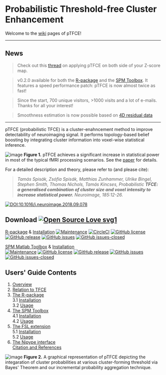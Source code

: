 # Probabilistic Threshold-free Cluster Enhancement 

Welcome to the [wiki](https://spisakt.github.io/pTFCE/) pages of pTFCE!

----------------------------------------
## News
> Check out this [thread](https://github.com/spisakt/pTFCE/issues/2) on applying pTFCE on both side of your Z-score map.

> v0.2.0 available for both the [R-package](https://github.com/spisakt/pTFCE/releases) and the [SPM Toolbox](https://github.com/spisakt/pTFCE_spm/releases). It features a speed performance patch: pTFCE is now almost twice as fast! 

> Since the start, 700 unique visitors, >1000 visits and a lot of e-mails. Thanks for all your interest! 

> Smoothness estimation is now possible based on [4D residual data](https://github.com/spisakt/pTFCE/wiki/Some-important-notes-on-smoothness-estimation)

----------------------------------------

pTFCE (probabilistic TFCE) is a cluster-enahncement method to improve detectability of neuroimaging signal.
It performs topology-based belief boosting by integrating cluster information into voxel-wise statistical inference.

![image](img/power.png)
**Figure 1.** pTFCE achieves a significant increase in statistical power in most of the typical fMRI processing scenarios.
See the [paper](https://doi.org/10.1016/j.neuroimage.2018.09.078) for details.

For a detailed description and theory, please refer to (and please cite):

> _Tamás Spisák, Zsófia Spisák, Matthias Zunhammer, Ulrike Bingel, Stephen Smith, Thomas Nichols, Tamás Kincses, Probabilistic **TFCE: a generalised combination of cluster size and voxel intensity to increase statistical power.** Neuroimage, 185:12-26._

[![DOI:10.1016/j.neuroimage.2018.09.078](https://zenodo.org/badge/DOI/10.1016/j.neuroimage.2018.09.078.svg)](https://doi.org/10.1016/j.neuroimage.2018.09.078)

## Download [![Open Source Love svg1](https://badges.frapsoft.com/os/v1/open-source.svg?v=103)](https://github.com/spisakt/pTFCE)
 [R-package](https://github.com/spisakt/pTFCE/releases) & [Installation](https://github.com/spisakt/pTFCE/wiki/3.-R-package) 
[![Maintenance](https://img.shields.io/badge/Maintained%3F-yes-green.svg)](https://github.com/spisakt/pTFCE/graphs/commit-activity)
[![CircleCI](https://circleci.com/gh/spisakt/pTFCE.svg?style=svg)](https://circleci.com/gh/spisakt/ptfce)
[![GitHub license](https://img.shields.io/github/license/spisakt/pTFCE.svg)](https://github.com/spisakt/pTFCE/blob/master/LICENSE)
[![GitHub release](https://img.shields.io/github/release/spisakt/pTFCE.svg)](https://github.com/spisakt/pTFCE/releases/)
[![GitHub issues](https://img.shields.io/github/issues/spisakt/pTFCE.svg)](https://GitHub.com/spisakt/pTFCE/issues/)
[![GitHub issues-closed](https://img.shields.io/github/issues-closed/spisakt/pTFCE.svg)](https://GitHub.com/spisakt/pTFCE/issues?q=is%3Aissue+is%3Aclosed)<br/>
 
 [SPM Matlab Toolbox](https://github.com/spisakt/pTFCE_spm/releases) & [Installation](https://github.com/spisakt/pTFCE/wiki/4.-SPM-Toolbox)<br/>
 [![Maintenance](https://img.shields.io/badge/Maintained%3F-yes-green.svg)](https://github.com/spisakt/pTFCE_SPM/graphs/commit-activity)
[![GitHub license](https://img.shields.io/github/license/spisakt/pTFCE_SPM.svg)](https://github.com/spisakt/pTFCE_SPM/blob/master/LICENSE)
[![GitHub release](https://img.shields.io/github/release/spisakt/pTFCE_SPM.svg)](https://github.com/spisakt/pTFCE_SPM/releases/)
[![GitHub issues](https://img.shields.io/github/issues/spisakt/pTFCE_SPM.svg)](https://GitHub.com/spisakt/pTFCE_SPM/issues/)
[![GitHub issues-closed](https://img.shields.io/github/issues-closed/spisakt/pTFCE_SPM.svg)](https://GitHub.com/spisakt/pTFCE_SPM/issues?q=is%3Aissue+is%3Aclosed)

## Users' Guide Contents
1. [Overview](https://github.com/spisakt/pTFCE/wiki/1.-Overview)
2. [Relation to TFCE](https://github.com/spisakt/pTFCE/wiki/2.-Relation-to-TFCE)
3. [The R-package](https://github.com/spisakt/pTFCE/wiki/3.-R-package)<br/>
   3.1 [Installation](https://github.com/spisakt/pTFCE/wiki/3.-R-package)<br/>
   3.2 [Usage](https://github.com/spisakt/pTFCE/wiki/3.-R-package)
4. [The SPM Toolbox](https://github.com/spisakt/pTFCE/wiki/4.-SPM-Toolbox)<br/>
   4.1 [Installation](https://github.com/spisakt/pTFCE/wiki/4.-SPM-Toolbox)<br/> 
   4.2 [Usage](https://github.com/spisakt/pTFCE/wiki/4.-SPM-Toolbox)
5. [The FSL extension](https://github.com/spisakt/pTFCE/wiki/5.-FSL-extension)<br/>
   5.1 [Installation](https://github.com/spisakt/pTFCE/wiki/5.-FSL-extension)<br/>
   5.2 [Usage](https://github.com/spisakt/pTFCE/wiki/5.-FSL-extension)
6. [The Nipype interface](https://github.com/spisakt/pTFCE/wiki/6.-Nipype-Interface) <br/>
[Citation and References](https://github.com/spisakt/pTFCE/wiki/Citation-&-References)

![image](img/graphical_abstract.png)
**Figure 2.** A graphical representation of pTFCE depicting the integaration of cluster probabilities at various cluster-forming threshold via Bayes' Theorem and our incremental probability aggregation technique.


